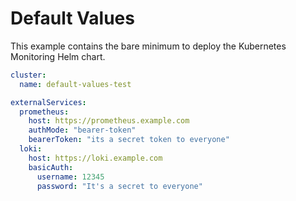 # Default Values

This example contains the bare minimum to deploy the Kubernetes Monitoring Helm chart.

```yaml
cluster:
  name: default-values-test

externalServices:
  prometheus:
    host: https://prometheus.example.com
    authMode: "bearer-token"
    bearerToken: "its a secret token to everyone"
  loki:
    host: https://loki.example.com
    basicAuth:
      username: 12345
      password: "It's a secret to everyone"
```
